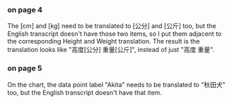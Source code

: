 ### on page 4
The [cm] and [kg] need to be translated to [公分] and [公斤] too, but the English transcript doesn't have those two items,  so I put them adjacent to the corresponding Height and Weight translation.  The result is the translation looks like "高度[公分]  重量[公斤]", instead of just "高度  重量".

### on page 5
On the chart, the data point label "Akita" needs to be translated to "秋田犬" too, but the English transcript doesn't have that item.


